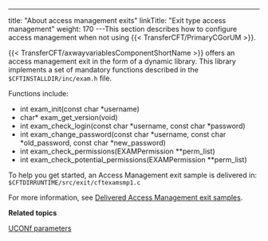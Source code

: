 ---
title: "About access management exits"
linkTitle: "Exit type access management"
weight: 170
---This section describes how to configure access management when not using {{< TransferCFT/PrimaryCGorUM  >}}.

{{< TransferCFT/axwayvariablesComponentShortName  >}} offers an access management exit in the form of a dynamic library. This library implements a set of mandatory functions described in the `$CFTINSTALLDIR/inc/exam.h` file.

Functions include:

- int exam_init(const char \*username)
- char\* exam_get_version(void)
- int exam_check_login(const char \*username, const char \*password)
- int exam_change_password(const char \*username, const char \*old_password, const char \*new_password)
- int exam_check_permissions(EXAMPermission \*\*perm_list)
- int exam_check_potential_permissions(EXAMPermission \*\*perm_list)

To help you get started, an Access Management exit sample is delivered in: `$CFTDIRRUNTIME/src/exit/cftexamsmp1.c`

For more information, see [Delivered Access Management exit samples](am_samples).

****Related topics****

[UCONf parameters](../../admin_intro/uconf/uconf_parameters)
